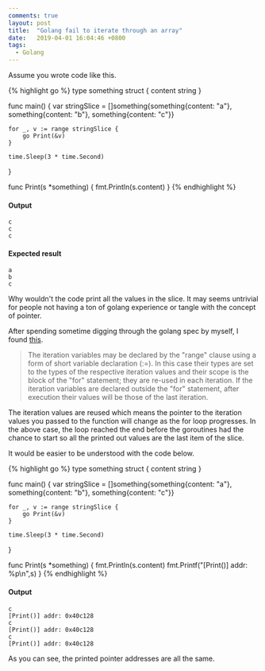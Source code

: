 ```yaml
---
comments: true
layout: post
title:  "Golang fail to iterate through an array"
date:   2019-04-01 16:04:46 +0800
tags:
  - Golang
---
```

Assume you wrote code like this.

{% highlight go %}
type something struct {
	content string
}

func main() {
	var stringSlice = []something{something{content: "a"}, something{content: "b"}, something{content: "c"}}

	for _, v := range stringSlice {
		go Print(&v)
	}

	time.Sleep(3 * time.Second)

}

func Print(s *something) {
	fmt.Println(s.content)
}
{% endhighlight %}

#### Output

```
c
c
c
```

#### Expected result
```
a
b
c
```

Why wouldn't the code print all the values in the slice. It may seems untrivial for people not having a ton of golang experience or tangle with the concept of pointer.

After spending sometime digging through the golang spec by myself, I found [this][rangeClause].

> The iteration variables may be declared by the "range" clause using a form of short variable declaration (:=). In this case their types are set to the types of the respective iteration values and their scope is the block of the "for" statement; they are re-used in each iteration. If the iteration variables are declared outside the "for" statement, after execution their values will be those of the last iteration.

The iteration values are reused which means the pointer to the iteration values you passed to the function will change as the for loop progresses. In the above case, the loop reached the end before the goroutines had the chance to start so all the printed out values are the last item of the slice.

It would be easier to be understood with the code below.

{% highlight go %}
type something struct {
	content string
}

func main() {
	var stringSlice = []something{something{content: "a"}, something{content: "b"}, something{content: "c"}}

	for _, v := range stringSlice {
		go Print(&v)
	}

	time.Sleep(3 * time.Second)

}

func Print(s *something) {
	fmt.Println(s.content)
	fmt.Printf("[Print()] addr: %p\n",s)
}
{% endhighlight %}

#### Output

```
c
[Print()] addr: 0x40c128
c
[Print()] addr: 0x40c128
c
[Print()] addr: 0x40c128
```

As you can see, the printed pointer addresses are all the same.

[rangeClause]: https://golang.org/ref/spec#RangeClause